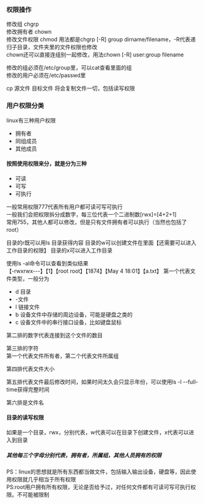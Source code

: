 ###  权限操作
修改组  chgrp  
修改拥有者 chown  
修改文件权限  chmod
用法都是chgrp [-R] group  dirname/filename，-R代表递归子目录，文件夹里的文件权限也修改  
chown还可以直接连组别一起修改，用法chown [-R] user:group filename  


修改的组必须在/etc/group里，可以cat查看里面的组  
修改的用户必须在/etc/passwd里  

cp 源文件 目标文件
将会复制文件一切，包括读写权限


### 用户权限分类
linux有三种用户权限  
* 拥有者  
* 同组成员  
* 其他成员  

#### 按照使用权限来分，就是分为三种
* 可读
* 可写
* 可执行

一般常用权限777代表所有用户都可读可写可执行  
一般我们会把权限拆分成数字，每三位代表一个二进制数[rwx]=[4+2+1]  
常用755，其他人都可以修改，但是只有文件拥有者可以执行（当然也包括了root）  

目录的r既可以用ls 目录获得内容
目录的w可以创建文件在里面【还需要可以进入工作目录的权限】
目录的x可以进入工作目录

使用ls -al命令可以查看到类似结果  
【-rwxrwx---】【1】【root root】【1874】【May 4 18:01】【a.txt】
第一个代表文件类型，一般分为  
* d 目录
* -文件
* l 链接文件
* b 设备文件中存储的周边设备，可能是硬盘之类的
* c 设备文件中的串行接口设备，比如键盘鼠标

第二排的数字代表连接到这个文件的数目  

第三排的字符  
第一个代表文件所有者，第二个代表文件所属组  

第四排代表文件大小  

第五排代表文件最后修改时间，如果时间太久会只显示年份，可以使用ls -l --full-time获得完整时间  

第六排是文件名

#### 目录的读写权限  
如果是一个目录，rwx，分别代表，w代表可以在目录下创建文件，x代表可以进入到目录

##### 其他每三个字母分别代表，拥有者，所属组，其他人员拥有的权限  

PS：linux的思想就是所有东西都当做文件，包括输入输出设备，硬盘等，因此使用权限就几乎相当于所有权限  
PS:root用户拥有所有权限，无论是否给予过，对任何文件都有可读可写可执行权限。不可能被限制
